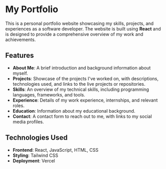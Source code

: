 # My Portfolio

This is a personal portfolio website showcasing my skills, projects, and experiences as a software developer. The website is built using **React** and is designed to provide a comprehensive overview of my work and achievements.

## Features

- **About Me**: A brief introduction and background information about myself.
- **Projects**: Showcase of the projects I've worked on, with descriptions, technologies used, and links to the live projects or repositories.
- **Skills**: An overview of my technical skills, including programming languages, frameworks, and tools.
- **Experience**: Details of my work experience, internships, and relevant roles.
- **Education**: Information about my educational background.
- **Contact**: A contact form to reach out to me, with links to my social media profiles.

## Technologies Used

- **Frontend**: React, JavaScript, HTML, CSS
- **Styling**: Tailwind CSS
- **Deployment**:  Vercel


